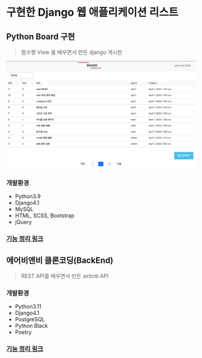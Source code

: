 # 구현한 Django 웹 애플리케이션 리스트

## Python Board 구현
> 함수형 View 를 배우면서 만든 django 게시판

![img.png](docs/img.png)

### 개발환경
- Python3.9
- Django4.1
- MySQL
- HTML, SCSS, Bootstrap
- jQuery

### [기능 정리 링크](doit/mysite/README.md)

## 에어비앤비 클론코딩(BackEnd)
> REST API를 배우면서 만든 airbnb API

### 개발환경
- Python3.11
- Django4.1
- PostgreSQL
- Python Black
- Poetry

### [기능 정리 링크](airbnb-clone-backend/README.md)
